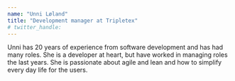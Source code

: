 ```yaml
---
name: "Unni Løland"
title: "Development manager at Tripletex"
# twitter_handle: 
---
```

Unni has 20 years of experience from software development and has had many roles. She is a developer at heart, but have worked in managing roles the last years. She is passionate about agile and lean and how to simplify every day life for the users.
